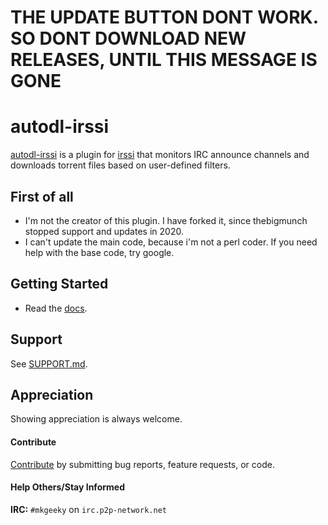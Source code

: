 # THE UPDATE BUTTON DONT WORK. SO DONT DOWNLOAD NEW RELEASES, UNTIL THIS MESSAGE IS GONE

# autodl-irssi

[autodl-irssi](https://github.com/mkgeeky-autodl/autodl-irssi) is a plugin for [irssi](https://irssi.org/) that monitors IRC announce channels and downloads torrent files based on user-defined filters.


## First of all

* I'm not the creator of this plugin. I have forked it, since thebigmunch stopped support and updates in 2020.
* I can't update the main code, because i'm not a perl coder. If you need help with the base code, try google.

## Getting Started

* Read the [docs](https://autodl-community.github.io/autodl-irssi).


## Support

See [SUPPORT.md](https://github.com/mkgeeky-autodl/autodl-irssi/blob/master/SUPPORT.md).


## Appreciation

Showing appreciation is always welcome.

#### Contribute

[Contribute](https://github.com/mkgeeky-autodl/autodl-irssi/blob/master/CONTRIBUTING.md) by submitting bug reports, feature requests, or code.

#### Help Others/Stay Informed

**IRC:** ``#mkgeeky`` on ``irc.p2p-network.net``
